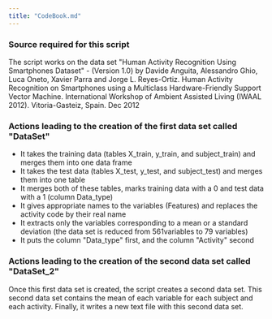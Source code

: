 ```yaml
---
title: "CodeBook.md"
---
```


### Source required for this script

The script works on the data set "Human Activity Recognition Using Smartphones Dataset" - (Version 1.0) by Davide Anguita, Alessandro Ghio, Luca Oneto, Xavier Parra and Jorge L. Reyes-Ortiz. Human Activity Recognition on Smartphones using a Multiclass Hardware-Friendly Support Vector Machine. International Workshop of Ambient Assisted Living (IWAAL 2012). Vitoria-Gasteiz, Spain. Dec 2012

### Actions leading to the creation of the first data set called "DataSet"
* It takes the training data (tables X_train, y_train, and subject_train) and merges them into one data frame
* It takes the test data (tables X_test, y_test, and subject_test) and merges them into one table
* It merges both of these tables, marks training data with a 0 and test data with a 1 (column Data_type)
* It gives appropriate names to the variables (Features) and replaces the activity code by their real name
* It extracts only the variables corresponding to a mean or a standard deviation (the data set is reduced from 561variables to 79 variables)
* It puts the column "Data_type" first, and the column "Activity" second

### Actions leading to the creation of the second data set called "DataSet_2"

Once this first data set is created, the script creates a second data set. This second data set contains the mean of each variable for each subject and each activity.
Finally, it writes a new text file with this second data set. 

